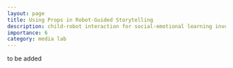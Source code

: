 ```yaml
---
layout: page
title: Using Props in Robot-Guided Storytelling
description: child-robot interaction for social-emotional learning involving the use of physical props for storytelling
importance: 6
category: media lab
---
```


to be added